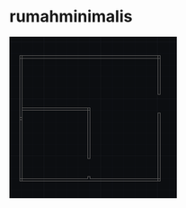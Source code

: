 # rumahminimalis
![version 1.0](https://raw.githubusercontent.com/sinbloc/rumahminimalis/main/img/Capture.PNG)
